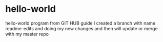 # hello-world
hello-world program from GIT HUB guide
I created a branch with name readme-edits and doing my new changes and then will 
update or merge with my master repo
